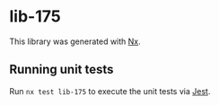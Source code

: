 # lib-175

This library was generated with [Nx](https://nx.dev).

## Running unit tests

Run `nx test lib-175` to execute the unit tests via [Jest](https://jestjs.io).
